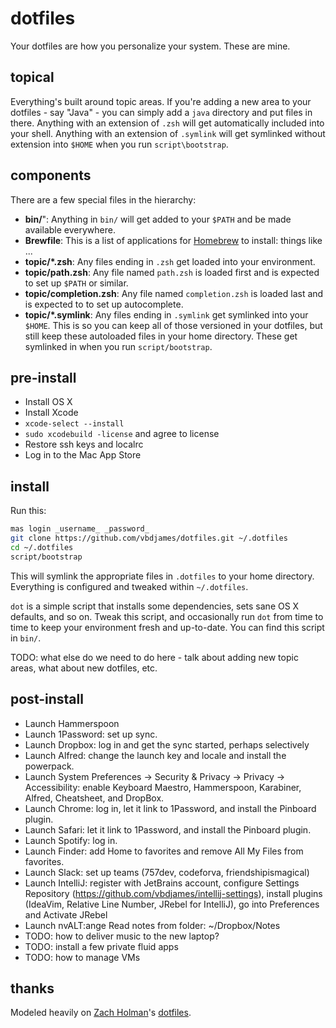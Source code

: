 # dotfiles

Your dotfiles are how you personalize your system. These are mine.

## topical

Everything's built around topic areas. If you're adding a new area to your
dotfiles - say "Java" - you can simply add a `java` directory and put
files in there. Anything with an extension of `.zsh` will get automatically
included into your shell. Anything with an extension of `.symlink` will get
symlinked without extension into `$HOME` when you run `script\bootstrap`.

## components

There are a few special files in the hierarchy:

- **bin/**": Anything in `bin/` will get added to your `$PATH` and be made
  available everywhere.
- **Brewfile**: This is a list of applications for [Homebrew](brew.sh) to install:
  things like ...
- **topic/*.zsh**: Any files ending in `.zsh` get loaded into your environment.
- **topic/path.zsh**: Any file named `path.zsh` is loaded first and is expected
  to set up `$PATH` or similar.
- **topic/completion.zsh**: Any file named `completion.zsh` is loaded last and 
  is expected to to set up autocomplete.
- **topic/*.symlink**: Any files ending in `.symlink` get symlinked into your
  `$HOME`. This is so you can keep all of those versioned in your dotfiles, but
  still keep these autoloaded files in your home directory. These get symlinked
  in when you run `script/bootstrap`.

## pre-install

- Install OS X
- Install Xcode
- `xcode-select --install`
- `sudo xcodebuild -license` and agree to license
- Restore ssh keys and localrc
- Log in to the Mac App Store

## install

Run this:

```sh
mas login _username_ _password_
git clone https://github.com/vbdjames/dotfiles.git ~/.dotfiles
cd ~/.dotfiles
script/bootstrap
```

This will symlink the appropriate files in `.dotfiles` to your home directory.
Everything is configured and tweaked within `~/.dotfiles`.

`dot` is a simple script that installs some dependencies, sets sane OS X
defaults, and so on. Tweak this script, and occasionally run `dot` from
time to time to keep your environment fresh and up-to-date. You can find
this script in `bin/`.

TODO: what else do we need to do here - talk about adding new topic areas,
what about new dotfiles, etc.

## post-install

- Launch Hammerspoon
- Launch 1Password: set up sync.
- Launch Dropbox: log in and get the sync started, perhaps selectively
- Launch Alfred: change the launch key and locale and install the powerpack.
- Launch System Preferences -> Security & Privacy -> Privacy -> Accessibility: enable Keyboard Maestro, Hammerspoon, Karabiner, Alfred, Cheatsheet, and DropBox.
- Launch Chrome: log in, let it link to 1Password, and install the Pinboard plugin.
- Launch Safari: let it link to 1Password, and install the Pinboard plugin.
- Launch Spotify: log in.
- Launch Finder: add Home to favorites and remove All My Files from favorites.
- Launch Slack: set up teams (757dev, codeforva, friendshipismagical)
- Launch IntelliJ: register with JetBrains account, configure Settings Repository (https://github.com/vbdjames/intellij-settings), install plugins (IdeaVim, Relative Line Number, JRebel for IntelliJ), go into Preferences and Activate JRebel
- Launch nvALT:ange Read notes from folder: ~/Dropbox/Notes
- TODO: how to deliver music to the new laptop?
- TODO: install a few private fluid apps
- TODO: how to manage VMs

## thanks

Modeled heavily on [Zach Holman](http://github.com/holman)'s [dotfiles](http://github.com/holman/dotfiles). 
